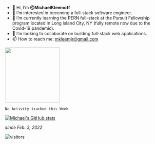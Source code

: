 - 👋 Hi, I’m **@MichaelKleemoff**
- 👀 I’m interested in becoming a full-stack software engineer.
- 🌱 I’m currently learning the PERN full-stack at the Pursuit Fellowship program located in Long Island City, NY (fully remote now due to the Covid-19 pandemic).
- 💞️ I’m looking to collaborate on building full-stack web applications.
- 📫 How to reach me: mkleemjr@gmail.com 

<!---
MichaelKleemoff/MichaelKleemoff is a ✨ special ✨ repository because its `README.md` (this file) appears on your GitHub profile.
You can click the Preview link to take a look at your changes.
--->

<img height="180em" src="https://github-readme-stats.vercel.app/api?username=MichaelKleemoff&show_icons=true&hide_border=true&&count_private=true&include_all_commits=true" />

<!--START_SECTION:waka-->
```text
No Activity tracked this Week
```
<!--END_SECTION:waka-->

[![Michael's GitHub stats](https://github-readme-stats.vercel.app/api?username=MichaelKleemoff)](https://github.com/anuraghazra/github-readme-stats)

*since Feb. 3, 2022*

![visitors](https://visitor-badge.glitch.me/badge?page_id=MichaelKleemoff.MichaelKleemoff&left_color=red&right_color=yellow)
